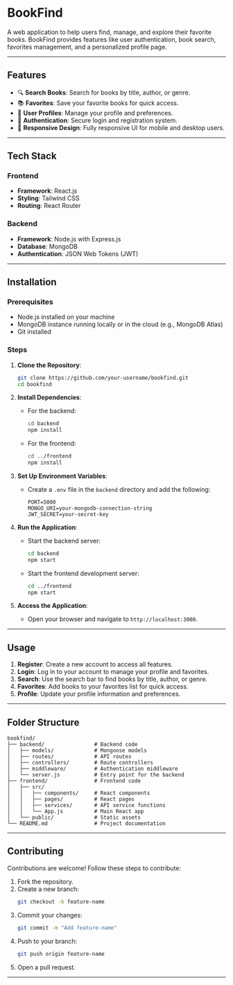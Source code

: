 # **BookFind**

A web application to help users find, manage, and explore their favorite books. BookFind provides features like user authentication, book search, favorites management, and a personalized profile page.

---

## **Features**

- 🔍 **Search Books**: Search for books by title, author, or genre.
- 📚 **Favorites**: Save your favorite books for quick access.
- 👤 **User Profiles**: Manage your profile and preferences.
- 🔐 **Authentication**: Secure login and registration system.
- 📂 **Responsive Design**: Fully responsive UI for mobile and desktop users.

---

## **Tech Stack**

### **Frontend**
- **Framework**: React.js
- **Styling**: Tailwind CSS
- **Routing**: React Router

### **Backend**
- **Framework**: Node.js with Express.js
- **Database**: MongoDB
- **Authentication**: JSON Web Tokens (JWT)

---

## **Installation**

### **Prerequisites**
- Node.js installed on your machine
- MongoDB instance running locally or in the cloud (e.g., MongoDB Atlas)
- Git installed

### **Steps**

1. **Clone the Repository**:
   ```bash
   git clone https://github.com/your-username/bookfind.git
   cd bookfind
   ```

2. **Install Dependencies**:
   - For the backend:
     ```bash
     cd backend
     npm install
     ```
   - For the frontend:
     ```bash
     cd ../frontend
     npm install
     ```

3. **Set Up Environment Variables**:
   - Create a `.env` file in the `backend` directory and add the following:
     ```env
     PORT=5000
     MONGO_URI=your-mongodb-connection-string
     JWT_SECRET=your-secret-key
     ```

4. **Run the Application**:
   - Start the backend server:
     ```bash
     cd backend
     npm start
     ```
   - Start the frontend development server:
     ```bash
     cd ../frontend
     npm start
     ```

5. **Access the Application**:
   - Open your browser and navigate to `http://localhost:3000`.

---

## **Usage**

1. **Register**: Create a new account to access all features.
2. **Login**: Log in to your account to manage your profile and favorites.
3. **Search**: Use the search bar to find books by title, author, or genre.
4. **Favorites**: Add books to your favorites list for quick access.
5. **Profile**: Update your profile information and preferences.

---

## **Folder Structure**

```plaintext
bookfind/
├── backend/                # Backend code
│   ├── models/             # Mongoose models
│   ├── routes/             # API routes
│   ├── controllers/        # Route controllers
│   ├── middleware/         # Authentication middleware
│   └── server.js           # Entry point for the backend
├── frontend/               # Frontend code
│   ├── src/
│   │   ├── components/     # React components
│   │   ├── pages/          # React pages
│   │   ├── services/       # API service functions
│   │   └── App.js          # Main React app
│   └── public/             # Static assets
└── README.md               # Project documentation
```

---

## **Contributing**

Contributions are welcome! Follow these steps to contribute:

1. Fork the repository.
2. Create a new branch:
   ```bash
   git checkout -b feature-name
   ```
3. Commit your changes:
   ```bash
   git commit -m "Add feature-name"
   ```
4. Push to your branch:
   ```bash
   git push origin feature-name
   ```
5. Open a pull request.

---

